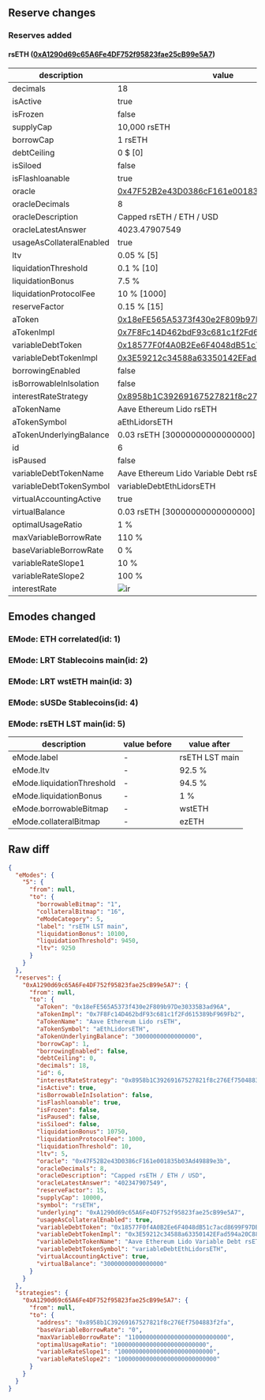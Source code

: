 ## Reserve changes

### Reserves added

#### rsETH ([0xA1290d69c65A6Fe4DF752f95823fae25cB99e5A7](https://etherscan.io/address/0xA1290d69c65A6Fe4DF752f95823fae25cB99e5A7))

| description | value |
| --- | --- |
| decimals | 18 |
| isActive | true |
| isFrozen | false |
| supplyCap | 10,000 rsETH |
| borrowCap | 1 rsETH |
| debtCeiling | 0 $ [0] |
| isSiloed | false |
| isFlashloanable | true |
| oracle | [0x47F52B2e43D0386cF161e001835b03Ad49889e3b](https://etherscan.io/address/0x47F52B2e43D0386cF161e001835b03Ad49889e3b) |
| oracleDecimals | 8 |
| oracleDescription | Capped rsETH / ETH / USD |
| oracleLatestAnswer | 4023.47907549 |
| usageAsCollateralEnabled | true |
| ltv | 0.05 % [5] |
| liquidationThreshold | 0.1 % [10] |
| liquidationBonus | 7.5 % |
| liquidationProtocolFee | 10 % [1000] |
| reserveFactor | 0.15 % [15] |
| aToken | [0x18eFE565A5373f430e2F809b97De30335B3ad96A](https://etherscan.io/address/0x18eFE565A5373f430e2F809b97De30335B3ad96A) |
| aTokenImpl | [0x7F8Fc14D462bdF93c681c1f2Fd615389bF969Fb2](https://etherscan.io/address/0x7F8Fc14D462bdF93c681c1f2Fd615389bF969Fb2) |
| variableDebtToken | [0x18577F0f4A0B2Ee6F4048dB51c7acd8699F97DB8](https://etherscan.io/address/0x18577F0f4A0B2Ee6F4048dB51c7acd8699F97DB8) |
| variableDebtTokenImpl | [0x3E59212c34588a63350142EFad594a20C88C2CEd](https://etherscan.io/address/0x3E59212c34588a63350142EFad594a20C88C2CEd) |
| borrowingEnabled | false |
| isBorrowableInIsolation | false |
| interestRateStrategy | [0x8958b1C39269167527821f8c276Ef7504883f2fa](https://etherscan.io/address/0x8958b1C39269167527821f8c276Ef7504883f2fa) |
| aTokenName | Aave Ethereum Lido rsETH |
| aTokenSymbol | aEthLidorsETH |
| aTokenUnderlyingBalance | 0.03 rsETH [30000000000000000] |
| id | 6 |
| isPaused | false |
| variableDebtTokenName | Aave Ethereum Lido Variable Debt rsETH |
| variableDebtTokenSymbol | variableDebtEthLidorsETH |
| virtualAccountingActive | true |
| virtualBalance | 0.03 rsETH [30000000000000000] |
| optimalUsageRatio | 1 % |
| maxVariableBorrowRate | 110 % |
| baseVariableBorrowRate | 0 % |
| variableRateSlope1 | 10 % |
| variableRateSlope2 | 100 % |
| interestRate | ![ir](https://dash.onaave.com/api/static?variableRateSlope1=100000000000000000000000000&variableRateSlope2=1000000000000000000000000000&optimalUsageRatio=10000000000000000000000000&baseVariableBorrowRate=0&maxVariableBorrowRate=1100000000000000000000000000) |


## Emodes changed

### EMode: ETH correlated(id: 1)



### EMode: LRT Stablecoins main(id: 2)



### EMode: LRT wstETH main(id: 3)



### EMode: sUSDe Stablecoins(id: 4)



### EMode: rsETH LST main(id: 5)

| description | value before | value after |
| --- | --- | --- |
| eMode.label | - | rsETH LST main |
| eMode.ltv | - | 92.5 % |
| eMode.liquidationThreshold | - | 94.5 % |
| eMode.liquidationBonus | - | 1 % |
| eMode.borrowableBitmap | - | wstETH |
| eMode.collateralBitmap | - | ezETH |


## Raw diff

```json
{
  "eModes": {
    "5": {
      "from": null,
      "to": {
        "borrowableBitmap": "1",
        "collateralBitmap": "16",
        "eModeCategory": 5,
        "label": "rsETH LST main",
        "liquidationBonus": 10100,
        "liquidationThreshold": 9450,
        "ltv": 9250
      }
    }
  },
  "reserves": {
    "0xA1290d69c65A6Fe4DF752f95823fae25cB99e5A7": {
      "from": null,
      "to": {
        "aToken": "0x18eFE565A5373f430e2F809b97De30335B3ad96A",
        "aTokenImpl": "0x7F8Fc14D462bdF93c681c1f2Fd615389bF969Fb2",
        "aTokenName": "Aave Ethereum Lido rsETH",
        "aTokenSymbol": "aEthLidorsETH",
        "aTokenUnderlyingBalance": "30000000000000000",
        "borrowCap": 1,
        "borrowingEnabled": false,
        "debtCeiling": 0,
        "decimals": 18,
        "id": 6,
        "interestRateStrategy": "0x8958b1C39269167527821f8c276Ef7504883f2fa",
        "isActive": true,
        "isBorrowableInIsolation": false,
        "isFlashloanable": true,
        "isFrozen": false,
        "isPaused": false,
        "isSiloed": false,
        "liquidationBonus": 10750,
        "liquidationProtocolFee": 1000,
        "liquidationThreshold": 10,
        "ltv": 5,
        "oracle": "0x47F52B2e43D0386cF161e001835b03Ad49889e3b",
        "oracleDecimals": 8,
        "oracleDescription": "Capped rsETH / ETH / USD",
        "oracleLatestAnswer": "402347907549",
        "reserveFactor": 15,
        "supplyCap": 10000,
        "symbol": "rsETH",
        "underlying": "0xA1290d69c65A6Fe4DF752f95823fae25cB99e5A7",
        "usageAsCollateralEnabled": true,
        "variableDebtToken": "0x18577F0f4A0B2Ee6F4048dB51c7acd8699F97DB8",
        "variableDebtTokenImpl": "0x3E59212c34588a63350142EFad594a20C88C2CEd",
        "variableDebtTokenName": "Aave Ethereum Lido Variable Debt rsETH",
        "variableDebtTokenSymbol": "variableDebtEthLidorsETH",
        "virtualAccountingActive": true,
        "virtualBalance": "30000000000000000"
      }
    }
  },
  "strategies": {
    "0xA1290d69c65A6Fe4DF752f95823fae25cB99e5A7": {
      "from": null,
      "to": {
        "address": "0x8958b1C39269167527821f8c276Ef7504883f2fa",
        "baseVariableBorrowRate": "0",
        "maxVariableBorrowRate": "1100000000000000000000000000",
        "optimalUsageRatio": "10000000000000000000000000",
        "variableRateSlope1": "100000000000000000000000000",
        "variableRateSlope2": "1000000000000000000000000000"
      }
    }
  }
}
```